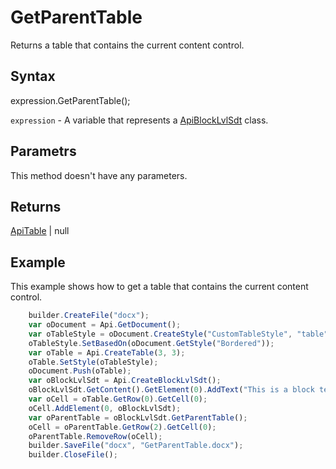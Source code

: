 # GetParentTable

Returns a table that contains the current content control.

## Syntax

expression.GetParentTable();

`expression` - A variable that represents a [ApiBlockLvlSdt](../ApiBlockLvlSdt.md) class.

## Parametrs

This method doesn't have any parameters.

## Returns

[ApiTable](../../ApiTable/ApiTable.md) &#124; null

## Example

This example shows how to get a table that contains the current content control.

```javascript
	builder.CreateFile("docx");
	var oDocument = Api.GetDocument();
	var oTableStyle = oDocument.CreateStyle("CustomTableStyle", "table");
	oTableStyle.SetBasedOn(oDocument.GetStyle("Bordered"));
	var oTable = Api.CreateTable(3, 3);
	oTable.SetStyle(oTableStyle);
	oDocument.Push(oTable);
	var oBlockLvlSdt = Api.CreateBlockLvlSdt();
	oBlockLvlSdt.GetContent().GetElement(0).AddText("This is a block text content control.");
	var oCell = oTable.GetRow(0).GetCell(0);
	oCell.AddElement(0, oBlockLvlSdt);
	var oParentTable = oBlockLvlSdt.GetParentTable();
	oCell = oParentTable.GetRow(2).GetCell(0);
	oParentTable.RemoveRow(oCell);
	builder.SaveFile("docx", "GetParentTable.docx");
	builder.CloseFile();
```